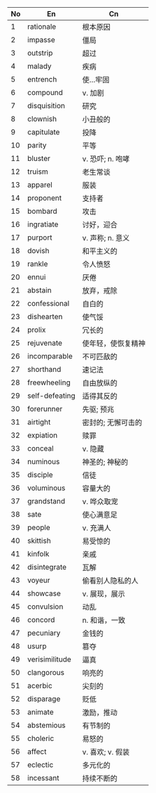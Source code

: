 
| No  | En             | Cn           |
| --- | -------------- | ------------ |
| 1   | rationale      | 根本原因         |
| 2   | impasse        | 僵局           |
| 3   | outstrip       | 超过           |
| 4   | malady         | 疾病           |
| 5   | entrench       | 使…牢固         |
| 6   | compound       | v. 加剧        |
| 7   | disquisition   | 研究           |
| 8   | clownish       | 小丑般的         |
| 9   | capitulate     | 投降           |
| 10  | parity         | 平等           |
| 11  | bluster        | v. 恐吓; n. 咆哮 |
| 12  | truism         | 老生常谈         |
| 13  | apparel        | 服装           |
| 14  | proponent      | 支持者          |
| 15  | bombard        | 攻击           |
| 16  | ingratiate     | 讨好，迎合        |
| 17  | purport        | v. 声称; n. 意义 |
| 18  | dovish         | 和平主义的        |
| 19  | rankle         | 令人愤怒         |
| 20  | ennui          | 厌倦           |
| 21  | abstain        | 放弃，戒除        |
| 22  | confessional   | 自白的          |
| 23  | dishearten     | 使气馁          |
| 24  | prolix         | 冗长的          |
| 25  | rejuvenate     | 使年轻，使恢复精神    |
| 26  | incomparable   | 不可匹敌的        |
| 27  | shorthand      | 速记法          |
| 28  | freewheeling   | 自由放纵的        |
| 29  | self-defeating | 适得其反的        |
| 30  | forerunner     | 先驱; 预兆       |
| 31  | airtight       | 密封的; 无懈可击的   |
| 32  | expiation      | 赎罪           |
| 33  | conceal        | v. 隐藏        |
| 34  | numinous       | 神圣的; 神秘的     |
| 35  | disciple       | 信徒           |
| 36  | voluminous     | 容量大的         |
| 37  | grandstand     | v. 哗众取宠      |
| 38  | sate           | 使心满意足        |
| 39  | people         | v. 充满人       |
| 40  | skittish       | 易受惊的         |
| 41  | kinfolk        | 亲戚           |
| 42  | disintegrate   | 瓦解           |
| 43  | voyeur         | 偷看别人隐私的人     |
| 44  | showcase       | v. 展现，展示     |
| 45  | convulsion     | 动乱           |
| 46  | concord        | n. 和谐，一致     |
| 47  | pecuniary      | 金钱的          |
| 48  | usurp          | 篡夺           |
| 49  | verisimilitude | 逼真           |
| 50  | clangorous     | 响亮的          |
| 51  | acerbic        | 尖刻的          |
| 52  | disparage      | 贬低           |
| 53  | animate        | 激励，推动        |
| 54  | abstemious     | 有节制的         |
| 55  | choleric       | 易怒的          |
| 56  | affect         | v. 喜欢; v. 假装 |
| 57  | eclectic       | 多元化的         |
| 58  | incessant      | 持续不断的        |
